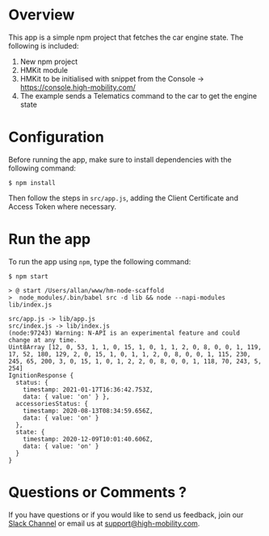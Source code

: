 # Overview

This app is a simple npm project that fetches the car engine state. The following is included:

1. New npm project
2. HMKit module
3. HMKit to be initialised with snippet from the Console -> https://console.high-mobility.com/
4. The example sends a Telematics command to the car to get the engine state

# Configuration

Before running the app, make sure to install dependencies with the following command:

```
$ npm install
```

Then follow the steps in `src/app.js`, adding the Client Certificate and Access Token where necessary.

# Run the app

To run the app using `npm`, type the following command:

```
$ npm start

> @ start /Users/allan/www/hm-node-scaffold
>  node_modules/.bin/babel src -d lib && node --napi-modules lib/index.js

src/app.js -> lib/app.js
src/index.js -> lib/index.js
(node:97243) Warning: N-API is an experimental feature and could change at any time.
Uint8Array [12, 0, 53, 1, 1, 0, 15, 1, 0, 1, 1, 2, 0, 8, 0, 0, 1, 119, 17, 52, 180, 129, 2, 0, 15, 1, 0, 1, 1, 2, 0, 8, 0, 0, 1, 115, 230, 245, 65, 200, 3, 0, 15, 1, 0, 1, 2, 2, 0, 8, 0, 0, 1, 118, 70, 243, 5, 254]
IgnitionResponse {
  status: {
    timestamp: 2021-01-17T16:36:42.753Z,
    data: { value: 'on' } },
  accessoriesStatus: {
    timestamp: 2020-08-13T08:34:59.656Z,
    data: { value: 'on' }
  },
  state: {
    timestamp: 2020-12-09T10:01:40.606Z,
    data: { value: 'on' }
  }
}
```

# Questions or Comments ?

If you have questions or if you would like to send us feedback, join our [Slack Channel](https://slack.high-mobility.com/) or email us at [support@high-mobility.com](mailto:support@high-mobility.com).
